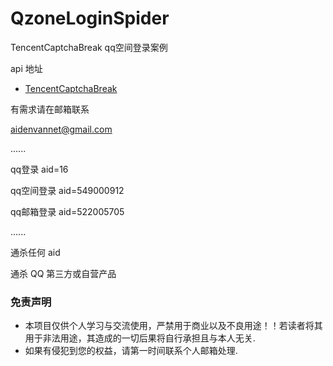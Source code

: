 # QzoneLoginSpider

TencentCaptchaBreak qq空间登录案例

api 地址

* [TencentCaptchaBreak](https://github.com/aiden2048/TencentCaptchaBreak)

有需求请在邮箱联系

aidenvannet@gmail.com

......

qq登录 aid=16

qq空间登录 aid=549000912

qq邮箱登录 aid=522005705

......

通杀任何 aid 

通杀 QQ 第三方或自营产品



### 免责声明
* 本项目仅供个人学习与交流使用，严禁用于商业以及不良用途！！若读者将其用于非法用途，其造成的一切后果将自行承担且与本人无关.
* 如果有侵犯到您的权益，请第一时间联系个人邮箱处理.
